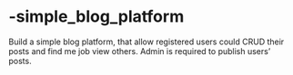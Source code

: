 # -simple_blog_platform
Build a simple blog platform, that allow registered users could CRUD their posts and find me job view others. Admin is required to publish users’ posts.
